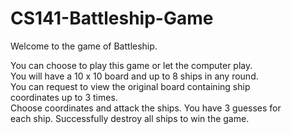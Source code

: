 # CS141-Battleship-Game

Welcome to the game of Battleship. 
                                                                 
You can choose to play this game or let the computer play.       
You will have a 10 x 10 board and up to 8 ships in any round.    
You can request to view the original board containing ship       
coordinates up to 3 times.                                                                                          
Choose coordinates and attack the ships. You have 3 guesses for  
each ship. Successfully destroy all ships to win the game.    
